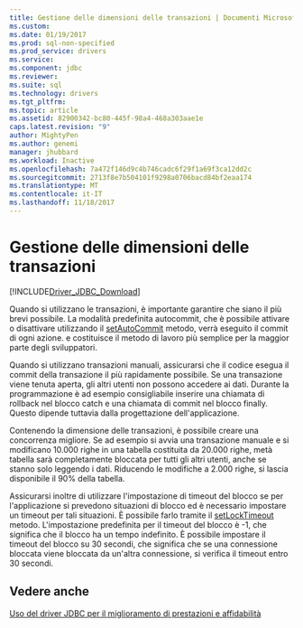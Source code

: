 ```yaml
---
title: Gestione delle dimensioni delle transazioni | Documenti Microsoft
ms.custom: 
ms.date: 01/19/2017
ms.prod: sql-non-specified
ms.prod_service: drivers
ms.service: 
ms.component: jdbc
ms.reviewer: 
ms.suite: sql
ms.technology: drivers
ms.tgt_pltfrm: 
ms.topic: article
ms.assetid: 82900342-bc80-445f-98a4-468a303aae1e
caps.latest.revision: "9"
author: MightyPen
ms.author: genemi
manager: jhubbard
ms.workload: Inactive
ms.openlocfilehash: 7a472f146d9c4b746cadc6f29f1a69f3ca12dd2c
ms.sourcegitcommit: 2713f8e7b504101f9298a0706bacd84bf2eaa174
ms.translationtype: MT
ms.contentlocale: it-IT
ms.lasthandoff: 11/18/2017
---
```

# <a name="managing-transaction-size"></a>Gestione delle dimensioni delle transazioni
[!INCLUDE[Driver_JDBC_Download](../../includes/driver_jdbc_download.md)]

  Quando si utilizzano le transazioni, è importante garantire che siano il più brevi possibile. La modalità predefinita autocommit, che è possibile attivare o disattivare utilizzando il [setAutoCommit](../../connect/jdbc/reference/setautocommit-method-sqlserverconnection.md) metodo, verrà eseguito il commit di ogni azione. e costituisce il metodo di lavoro più semplice per la maggior parte degli sviluppatori.  
  
 Quando si utilizzano transazioni manuali, assicurarsi che il codice esegua il commit della transazione il più rapidamente possibile. Se una transazione viene tenuta aperta, gli altri utenti non possono accedere ai dati. Durante la programmazione è ad esempio consigliabile inserire una chiamata di rollback nel blocco catch e una chiamata di commit nel blocco finally. Questo dipende tuttavia dalla progettazione dell'applicazione.  
  
 Contenendo la dimensione delle transazioni, è possibile creare una concorrenza migliore. Se ad esempio si avvia una transazione manuale e si modificano 10.000 righe in una tabella costituita da 20.000 righe, metà tabella sarà completamente bloccata per tutti gli altri utenti, anche se stanno solo leggendo i dati. Riducendo le modifiche a 2.000 righe, si lascia disponibile il 90% della tabella.  
  
 Assicurarsi inoltre di utilizzare l'impostazione di timeout del blocco se per l'applicazione si prevedono situazioni di blocco ed è necessario impostare un timeout per tali situazioni. È possibile farlo tramite il [setLockTimeout](../../connect/jdbc/reference/setlocktimeout-method-sqlserverdatasource.md) metodo. L'impostazione predefinita per il timeout del blocco è -1, che significa che il blocco ha un tempo indefinito. È possibile impostare il timeout del blocco su 30 secondi, che significa che se una connessione bloccata viene bloccata da un'altra connessione, si verifica il timeout entro 30 secondi.  
  
## <a name="see-also"></a>Vedere anche  
 [Uso del driver JDBC per il miglioramento di prestazioni e affidabilità](../../connect/jdbc/improving-performance-and-reliability-with-the-jdbc-driver.md)  
  
  
